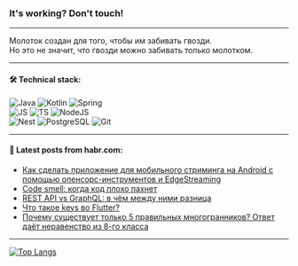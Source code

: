 ### It's working? Don't touch!

---
Молоток создан для того, чтобы им забивать гвозди. <br>
Но это не значит, что гвозди можно забивать только молотком.

---

#### 🛠️ Technical stack:

![Java](https://img.shields.io/badge/Java-informational?logo=Oracle&style=flat&logoColor=white&color=FF4500)
![Kotlin](https://img.shields.io/badge/Kotlin-informational?logo=Kotlin&style=flat&logoColor=white&color=774D97)
![Spring](https://img.shields.io/badge/SpringBoot-informational?logo=SpringBoot&style=flat&logoColor=white&color=6DB33F) <br>
![JS](https://img.shields.io/badge/JS-informational?logo=javaScript&style=flat&logoColor=black&color=F7Df1E)
![TS](https://img.shields.io/badge/TypeScript-informational?logo=typeScript&style=flat&logoColor=black&color=0667A8)
![NodeJS](https://img.shields.io/badge/NodeJS-informational?logo=node.js&style=flat&logoColor=white&color=70A760) <br>
![Nest](https://img.shields.io/badge/NestJS-informational?logo=NestJS&style=flat&logoColor=white&color=E0234E)
![PostgreSQL](https://img.shields.io/badge/PostgreSQL-informational?logo=PostgreSQL&style=flat&logoColor=white&color=DAA520)
![Git](https://img.shields.io/badge/Git-informational?logo=git&style=flat&logoColor=white&color=778899)

___

#### 💬 Latest posts from habr.com:

<!-- BLOG-POST-LIST:START -->
- [Как сделать приложение для мобильного стриминга на Android с помощью опенсорс-инструментов и EdgeStreaming](https://habr.com/ru/companies/edgecenter/articles/766558/?utm_source=habrahabr&utm_medium=rss&utm_campaign=766558)
- [Code smell: когда код плохо пахнет](https://habr.com/ru/companies/otus/articles/766298/?utm_source=habrahabr&utm_medium=rss&utm_campaign=766298)
- [REST API vs GraphQL: в чём между ними разница](https://habr.com/ru/companies/ru_mts/articles/766428/?utm_source=habrahabr&utm_medium=rss&utm_campaign=766428)
- [Что такое keys во Flutter?](https://habr.com/ru/articles/766534/?utm_source=habrahabr&utm_medium=rss&utm_campaign=766534)
- [Почему существует только 5 правильных многогранников? Ответ даёт неравенство из 8-го класса](https://habr.com/ru/companies/vstack/articles/764712/?utm_source=habrahabr&utm_medium=rss&utm_campaign=764712)
<!-- BLOG-POST-LIST:END -->

---
[![Top Langs](https://github-readme-stats-git-master-advtsetting-gmailcom.vercel.app/api/top-langs/?username=zloylis&langs_count=10&hide_title=false&title_color=e6edf3&size_weight=0.5&count_weight=0.5&layout=compact&hide_border=true&theme=dracula)](https://github.com/zloylis)

<!-- ![GitHub stats](https://github-readme-stats-git-master-advtsetting-gmailcom.vercel.app/api?username=zloylis&show_icons=true&hide_border=true&theme=dracula&hide_title=true&include_all_commits=true&count_private=true&hide=contribs&hide_rank=true) -->
